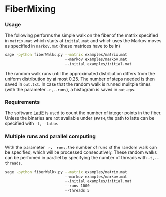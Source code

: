 # FiberMixing

### Usage
The following performs the simple walk on the fiber of the
matrix specified in `matrix.mat` which starts at `initial.mat` and
which uses the Markov moves as specified in `markov.mat` (these
matrices have to be in)

```bash
sage -python fiberWalks.py --matrix examples/matrix.mat 
                           --markov examples/markov.mat 
                           --initial examples/initial.mat 
```

The random walk runs until the approximated distribution differs from
the uniform distribution by at most 0.25. The number of steps needed
is then saved in `out.txt`. In case that the random walk is runned
mulitple times (with the parameter `-r,--runs`), a histogram is saved
in `out.eps`.

### Requirements
The software [LattE](https://www.math.ucdavis.edu/~latte/) is used to
count the number of integer points in the fiber. Unless the binaries
are not available under `$PATH`, the path to latte can be specified
with `-l,--latte`.


### Multiple runs and parallel computing
With the parameter `-r,--runs`, the number of runs of the random walk
can be specified, which will be processed consecutively. These random
walks can be perfomed in parallel by specifying the number of threads
with `-t,--threads`.

```bash
sage -python fiberWalks.py --matrix examples/matrix.mat 
                           --markov examples/markov.mat  
                           --initial examples/initial.mat 
                           --runs 1000 
                           --threads 5
```
